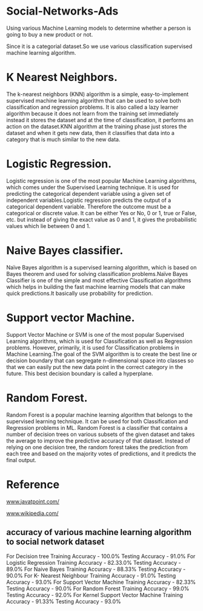# Social-Networks-Ads
Using various Machine Learning models to determine whether a  person is going to buy a new product or not.

Since it is a categorial dataset.So we use various classification supervised machine learning algorithm.

# K Nearest Neighbors.
The k-nearest neighbors (KNN) algorithm is a simple, easy-to-implement supervised machine learning algorithm that can be used to solve both classification and regression problems.
It is also called a lazy learner algorithm because it does not learn from the training set immediately instead it stores the dataset and at the time of classification, it performs an action on the dataset.KNN algorithm at the training phase just stores the dataset and when it gets new data, then it classifies that data into a category that is much similar to the new data.

# Logistic Regression.
Logistic regression is one of the most popular Machine Learning algorithms, which comes under the Supervised Learning technique. It is used for predicting the categorical dependent variable using a given set of independent variables.Logistic regression predicts the output of a categorical dependent variable. Therefore the outcome must be a categorical or discrete value. It can be either Yes or No, 0 or 1, true or False, etc. but instead of giving the exact value as 0 and 1, it gives the probabilistic values which lie between 0 and 1.

# Naive Bayes classifier.
Naïve Bayes algorithm is a supervised learning algorithm, which is based on Bayes theorem and used for solving classification problems.Naïve Bayes Classifier is one of the simple and most effective Classification algorithms which helps in building the fast machine learning models that can make quick predictions.It basically use probability for prediction.

# Support vector Machine.
Support Vector Machine or SVM is one of the most popular Supervised Learning algorithms, which is used for Classification as well as Regression problems. However, primarily, it is used for Classification problems in Machine Learning.The goal of the SVM algorithm is to create the best line or decision boundary that can segregate n-dimensional space into classes so that we can easily put the new data point in the correct category in the future. This best decision boundary is called a hyperplane.

# Random Forest.
Random Forest is a popular machine learning algorithm that belongs to the supervised learning technique. It can be used for both Classification and Regression problems in ML.
Random Forest is a classifier that contains a number of decision trees on various subsets of the given dataset and takes the average to improve the predictive accuracy of that dataset. Instead of relying on one decision tree, the random forest takes the prediction from each tree and based on the majority votes of predictions, and it predicts the final output.

# Reference
www.javatpoint.com/

www.wikipedia.com/

## accuracy of various machine learning algorithm to social network dataset
For Decision tree
  Training Accuracy  -  100.0%
  Testing Accuracy   -  91.0%
For Logistic Regression
  Training Accuracy  -  82.33.0%
  Testing Accuracy   -  89.0%
For Naive Bayes
  Training Accuracy  -  88.33%
  Testing Accuracy   -  90.0%
For K- Nearest Neighbour 
  Training Accuracy  -  91.0%
  Testing Accuracy   -  93.0%
For Support Vector Machine
  Training Accuracy  -  82.33%
  Testing Accuracy   -  90.0%
For Random Forest
  Training Accuracy  -  99.0%
  Testing Accuracy   -  92.0%
For Kernel Support Vector Machine
  Training Accuracy  -  91.33%
  Testing Accuracy   -  93.0%

